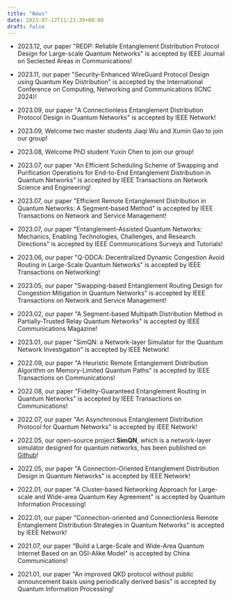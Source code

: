 ```yaml
---
title: "News"
date: 2023-07-12T11:23:39+08:00
draft: false
---
```

 * 2023.12, our paper "REDP: Reliable Entanglement Distribution Protocol Design for Large-scale Quantum Networks" is accepted by IEEE Journal on Seclected Areas in Communications!

 * 2023.11, our paper "Security-Enhanced WireGuard Protocol Design using Quantum Key Distribution" is accepted by the International Conference on Computing, Networking and Communications (ICNC 2024)!

 * 2023.09, our paper "A Connectionless Entanglement Distribution Protocol Design in Quantum Networks" is accepted by IEEE Network!

 * 2023.09, Welcome two master students Jiaqi Wu and Xumin Gao to join our group!

 * 2023.08, Welcome PhD student Yuxin Chen to join our group!

 * 2023.07, our paper "An Efficient Scheduling Scheme of Swapping and Purification Operations for End-to-End Entanglement Distribution in Quantum Networks" is accepted by IEEE Transactions on Network Science and Engineering!

 * 2023.07, our paper "Efficient Remote Entanglement Distribution in Quantum Networks: A Segment-based Method" is accepted by IEEE Transactions on Network and Service Management!

 * 2023.07, our paper "Entanglement-Assisted Quantum Networks: Mechanics, Enabling Technologies, Challenges, and Research Directions" is accepted by IEEE Communications Surveys and Tutorials!

 * 2023.06, our paper "Q-DDCA: Decentralized Dynamic Congestion Avoid Routing in Large-Scale Quantum Networks" is accepted by IEEE Transactions on Networking!

 * 2023.05, our paper "Swapping-based Entanglement Routing Design for Congestion Mitigation in Quantum Networks" is accepted by IEEE Transactions on Network and Service Management!

 * 2023.02, our paper "A Segment-based Multipath Distribution Method in Partially-Trusted Relay Quantum Networks" is accepted by IEEE Communications Magazine!

 * 2023.01, our paper "SimQN: a Network-layer Simulator for the Quantum Network Investigation" is accepted by IEEE Network!

 * 2022.09, our paper "A Heuristic Remote Entanglement Distribution Algorithm on Memory-Limited Quantum Paths" is accepted by IEEE Transactions on Communications!

 * 2022.08, our paper "Fidelity-Guaranteed Entanglement Routing in Quantum Networks" is accepted by IEEE Transactions on Communications!

 * 2022.07, our paper "An Asynchronous Entanglement Distribution Protocol for Quantum Networks" is accepted by IEEE Network!

 * 2022.05, our open-source project **SimQN**, which is a network-layer simulator designed for quantum networks, has been published on [Github](https://github.com/ertuil/SimQN)!

 * 2022.05, our paper "A Connection-Oriented Entanglement Distribution Design in Quantum Networks" is accepted by IEEE Network!

 * 2022.01, our paper "A Cluster-based Networking Approach for Large-scale and Wide-area Quantum Key Agreement" is accepted by Quantum Information Processing!

 * 2022.01, our paper "Connection-oriented and Connectionless Remote Entanglement Distribution Strategies in Quantum Networks" is accepted by IEEE Network!

 * 2021.07, our paper "Build a Large-Scale and Wide-Area Quantum Internet Based on an OSI-Alike Model" is accepted by China Communications!

 * 2021.01, our paper "An improved QKD protocol without public announcement basis using periodically derived basis" is accepted by Quantum Information Processing!
